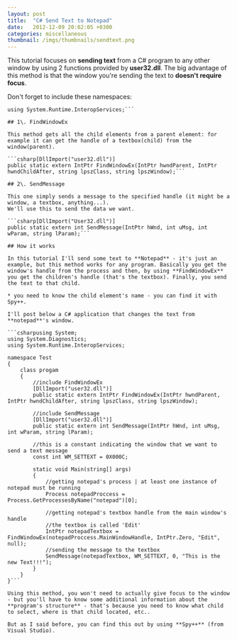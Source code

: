 ```yaml
---
layout: post
title:  "C# Send Text to Notepad"
date:   2012-12-09 20:02:05 +0300
categories: miscellaneous
thumbnail: /imgs/thumbnails/sendtext.png
---
```


This tutorial focuses on **sending text** from a C# program to any other window by using 2 functions provided by **user32.dll**. The big advantage of this method is that the window you're sending the text to **doesn't require focus**.

Don't forget to include these namespaces:

```csharpusing System.Diagnostics;
using System.Runtime.InteropServices;```

## 1\. FindWindowEx

This method gets all the child elements from a parent element: for example it can get the handle of a textbox(child) from the window(parent).

```csharp[DllImport("user32.dll")]
public static extern IntPtr FindWindowEx(IntPtr hwndParent, IntPtr hwndChildAfter, string lpszClass, string lpszWindow);```

## 2\. SendMessage

This one simply sends a message to the specified handle (it might be a window, a textbox, anything...).  
We'll use this to send the data we want.

```csharp[DllImport("User32.dll")]
public static extern int SendMessage(IntPtr hWnd, int uMsg, int wParam, string lParam);```

## How it works

In this tutorial I'll send some text to **Notepad** - it's just an example, but this method works for any program. Basically you get the window's handle from the process and then, by using **FindWindowEx** you get the children's handle (that's the textbox). Finally, you send the text to that child.

* you need to know the child element's name - you can find it with Spy++.

I'll post below a C# application that changes the text from **notepad**'s window.

```csharpusing System;
using System.Diagnostics;
using System.Runtime.InteropServices;

namespace Test
{
    class progam
    {
        //include FindWindowEx
        [DllImport("user32.dll")]
        public static extern IntPtr FindWindowEx(IntPtr hwndParent, IntPtr hwndChildAfter, string lpszClass, string lpszWindow);

        //include SendMessage
        [DllImport("user32.dll")]
        public static extern int SendMessage(IntPtr hWnd, int uMsg, int wParam, string lParam);

        //this is a constant indicating the window that we want to send a text message
        const int WM_SETTEXT = 0X000C;

        static void Main(string[] args)
        {
            //getting notepad's process | at least one instance of notepad must be running
            Process notepadProccess = Process.GetProcessesByName("notepad")[0]; 

            //getting notepad's textbox handle from the main window's handle
            //the textbox is called 'Edit'
            IntPtr notepadTextbox = FindWindowEx(notepadProccess.MainWindowHandle, IntPtr.Zero, "Edit", null);  
            //sending the message to the textbox
            SendMessage(notepadTextbox, WM_SETTEXT, 0, "This is the new Text!!!");  
        }
    }
}```

Using this method, you won't need to actually give focus to the window - but you'll have to know some additional information about the **program's structure** - that's because you need to know what child to select, where is that child located, etc..

But as I said before, you can find this out by using **Spy++** (from Visual Studio).
